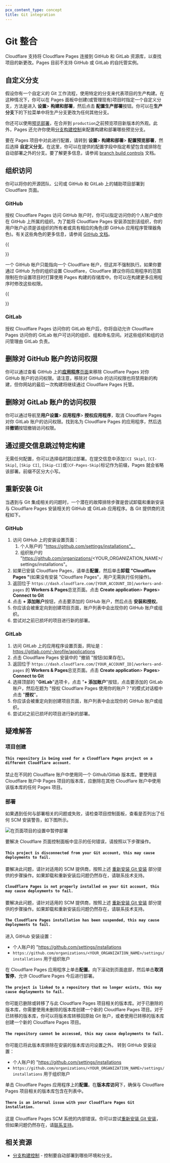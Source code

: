 ```yaml
---
pcx_content_type: concept
title: Git integration
---
```


# Git 整合

Cloudflare 支持将 Cloudflare Pages 连接到 GitHub 和 GitLab 资源库，以查找项目的新更改。Pages 目前不支持 GitHub 或 GitLab 的自托管实例。

## 自定义分支

假设你有一个自定义的 Git 工作流程，使用特定的分支来代表项目的生产构建。在这种情况下，你可以在 Pages 面板中创建(或管理现有)项目时指定一个自定义分支，方法是进入 **设置**> **构建和部署**，然后点击 **配置生产部署**按钮。你可以在**生产分支**下的下拉菜单中将生产分支更改为任何其他分支。

你还可以使用[预览部署](/pages/configuration/preview-deployments/)，在合并到 `production`之前预览项目新版本的外观。此外，Pages 还允许你使用[分支构建控制](/pages/configuration/branch-build-controls/)来配置构建和部署哪些预览分支。

要在 Pages 项目中对此进行配置，请转到 **设置**> **构建和部署**> **配置预览部署**，然后选择 **自定义分支**。在这里，你可以在提供的配置字段中指定希望包含或排除在自动部署之外的分支。要了解更多信息，请参阅 [branch build controls](/pages/configuration/branch-build-controls/) 文档。


## 组织访问

你可以将你的开源团队、公司或 GitHub 和 GitLab 上的辅助项目部署到 Cloudflare 页面。

### GitHub

授权 Cloudflare Pages 访问 GitHub 账户时，你可以指定访问你的个人账户或你在 GitHub 上所属的组织。为了能将 Cloudflare Pages 安装添加到该组织，你的用户账户必须是该组织的所有者或具有相应的角色(即 GitHub 应用程序管理器角色)。有关这些角色的更多信息，请参阅 [GitHub 文档](https://docs.github.com/en/organizations/managing-peoples-access-to-your-organization-with-roles/roles-in-an-organization#github-app-managers)。

{{<Aside type="warning" header="GitHub security consideration">}}

一个 GitHub 帐户只能指向一个 Cloudflare 帐户，但这并不强制执行。如果你要通过 GitHub 为你的组织设置 Cloudflare，Cloudflare 建议你将应用程序的范围限制在你设置项目时打算使用 Pages 构建的存储库中。你可以在构建更多应用程序时修改这些权限。

{{</Aside>}}

### GitLab

授权 Cloudflare Pages 访问你的 GitLab 帐户后，你将自动允许 Cloudflare Pages 访问你的 GitLab 帐户可访问的组织、组和命名空间。对这些组织和组的访问管理由 GitLab 负责。

## 删除对 GitHub 账户的访问权限

你可以通过查看 GitHub 上的[**应用程序**页面](https://github.com/settings/installations)来移除 Cloudflare Pages 对你 GitHub 账户的访问权限。请注意，移除对 GitHub 的访问权限也将禁用新的构建，但你网站的最后一次构建将继续通过 Cloudflare Pages 托管。

## 删除对 GitLab 账户的访问权限

你可以通过导航至**用户设置**> **应用程序**> **授权应用程序**，取消 Cloudflare Pages 对你 GitLab 账户的访问权限。找到名为 Cloudflare Pages 的应用程序，然后选择**撤销**按钮撤销访问权限。

## 通过提交信息跳过特定构建

无需任何配置，你可以选择临时跳过部署。在提交信息中添加`[CI Skip]`, `[CI-Skip]`, `[Skip CI]`, `[Skip-CI]`或`[CF-Pages-Skip]`标记作为前缀，Pages 就会省略该部署。前缀不区分大小写。

## 重新安装 Git

当遇到与 Git 集成相关的问题时，一个潜在的故障排除步骤是尝试卸载和重新安装与 Cloudflare Pages 安装相关的 GitHub 或 GitLab 应用程序。各 Git 提供商的流程如下。

### GitHub

1. 访问 GitHub 上的安装设置页面：
    1. 个人账户的 "https://github.com/settings/installations"。
    1. 组织账户的 "https://github.com/organizations/<YOUR_ORGANIZATION_NAME>/settings/installations"。
2. 如果已安装 Cloudflare Pages，请单击**配置**，然后单击**卸载 "Cloudflare Pages "**(如果没有安装 "Cloudflare Pages"，用户无需执行任何操作)。
3. 返回位于 `https://dash.cloudflare.com/[YOUR_ACCOUNT_ID]/workers-and-pages` 的 **Workers & Pages**总览页面。点击 **Create application**> **Pages**> **Connect to Git**
4. 点击 **+ 添加账户**按钮，点击要添加的 GitHub 账户，然后点击 **安装和授权**。
5. 你应该会被重定向到创建项目页面，账户列表中会出现你的 GitHub 账户或组织。
6. 尝试对之前已损坏的项目进行新的部署。

### GitLab

1. 访问 GitLab 上的应用程序设置页面，网址是： https://gitlab.com/-/profile/applications
2. 点击 Cloudflare Pages 安装中的 "撤销 "按钮(如果存在)。
3. 返回位于 `https://dash.cloudflare.com/[YOUR_ACCOUNT_ID]/workers-and-pages` 的 **Workers & Pages**总览页面。点击 **Create application**> **Pages**> **Connect to Git**
4. 选择顶部的 "**GitLab**"选项卡，点击 "**+ 添加账户**"按钮，点击要添加的 GitLab 账户，然后在题为 "授权 Cloudflare Pages 使用你的账户？"的模式对话框中点击 "**授权**"。
5. 你应该会被重定向到创建项目页面，账户列表中会出现你的 GitHub 账户或组织。
6. 尝试对之前已损坏的项目进行新的部署。

## 疑难解答

### 项目创建

#### `This repository is being used for a Cloudflare Pages project on a different Cloudflare account.`

禁止在不同的 Cloudflare 账户中使用同一个 Github/Gitlab 版本库。要使用该 Cloudflare 账户中 Pages 项目的版本库，应删除在其他 Cloudflare 账户中使用该版本库的任何 Pages 项目。

### 部署

如果遇到任何与部署相关的问题或失败，请检查项目控制面板，查看是否列出了任何 SCM 安装警告，如下图所示。

![在页面项目的设置中暂停部署](/images/pages/platform/git.dashboard-error.png)

要解决 Cloudflare 页面控制面板中显示的任何错误，请按照以下步骤操作。

#### `This project is disconnected from your Git account, this may cause deployments to fail.`

要解决此问题，请针对适用的 SCM 提供商，按照上述 [重新安装 Git 安装](/pages/configuration/git-integration/#reinstall-a-git-installation) 部分提供的步骤操作。如果卸载和重新安装后问题仍然存在，请联系技术支持。

#### `Cloudflare Pages is not properly installed on your Git account, this may cause deployments to fail.`

要解决此问题，请针对适用的 SCM 提供商，按照上述 [重新安装 Git 安装](/pages/configuration/git-integration/#reinstall-a-git-installation) 部分提供的步骤操作。如果卸载和重新安装后问题仍然存在，请联系技术支持。

#### `The Cloudflare Pages installation has been suspended, this may cause deployments to fail.`

进入 GitHub 安装设置：

* 个人账户的 "https://github.com/settings/installations
* `https://github.com/organizations/<YOUR_ORGANIZATION_NAME>/settings/installations` 用于组织账户

在 Cloudflare Pages 应用程序上单击**配置**。向下滚动到页面底部，然后单击**取消暂停**，允许 Cloudflare Pages 今后进行部署。

#### `The project is linked to a repository that no longer exists, this may cause deployments to fail.`

你可能已删除或转移了与此 Cloudflare Pages 项目相关的版本库。对于已删除的版本库，你需要使用未删除的版本库创建一个新的 Cloudflare Pages 项目。对于已转移的版本库，你可以将版本库转移回原始 Git 账户，或者使用已转移的版本库创建一个新的 Cloudflare Pages 项目。

#### `The repository cannot be accessed, this may cause deployments to fail.`

你可能已将此版本库排除在安装的版本库访问设置之外。  转到 GitHub 安装设置：

* 个人账户的 "https://github.com/settings/installations
* `https://github.com/organizations/<YOUR_ORGANIZATION_NAME>/settings/installations` 用于组织账户

单击 Cloudflare Pages 应用程序上的**配置**。在**版本库访问**下，确保与 Cloudflare Pages 项目相关的版本库包含在列表中。

#### `There is an internal issue with your Cloudflare Pages Git installation.`

这是 Cloudflare Pages SCM 系统的内部错误。你可以尝试[重新安装 Git 安装](/pages/configuration/git-integration/#reinstall-a-git-installation)，但如果问题仍然存在，请[联系支持](/support/contacting-cloudflare-support/)。

## 相关资源

* [分支构建控制](/pages/configuration/branch-build-controls/#production-branch-control) - 控制要自动部署到哪些环境和分支。